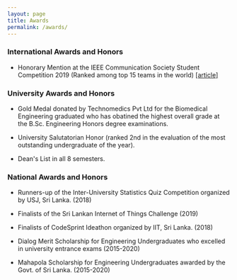 ```yaml
---
layout: page
title: Awards
permalink: /awards/
---
```


### International Awards and Honors

* Honorary Mention at the IEEE Communication Society Student Competition 2019 (Ranked among top 15 teams in the world) [[article]](http://www.ent.mrt.ac.lk/web3/index.php/news/212-honorary-mentions-at-the-ieee-comsoc-student-competition-2019)

### University Awards and Honors

* Gold Medal donated by Technomedics Pvt Ltd for the Biomedical Engineering graduated who has obatined the highest overall grade at the B.Sc. Engineering Honors degree examinations.

* University Salutatorian Honor (ranked 2nd in the evaluation of the most outstanding undergraduate of the year).

* Dean's List in all 8 semesters.

### National Awards and Honors

* Runners-up of the Inter-University Statistics Quiz Competition organized by USJ, Sri Lanka. (2018)

* Finalists of the Sri Lankan Internet of Things Challenge (2019)

* Finalists of CodeSprint Ideathon organized by IIT, Sri Lanka. (2018)

* Dialog Merit Scholarship for Engineering Undergraduates who excelled in university entrance exams (2015-2020)

* Mahapola Scholarship for Engineering Undergraduates awarded by the Govt. of Sri Lanka. (2015-2020)

